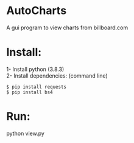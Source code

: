 # AutoCharts

A gui program to view charts from billboard.com

# Install:

1- Install python (3.8.3)  
2- Install dependencies: (command line)
```shell
$ pip install requests  
$ pip install bs4  
```
  
# Run:
python view.py
